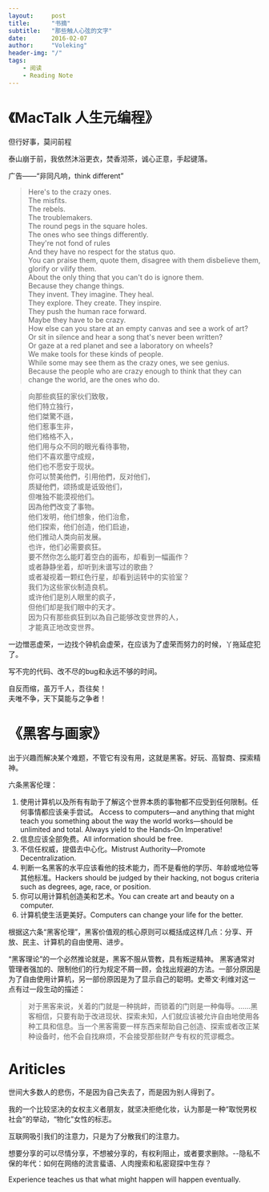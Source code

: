 ```yaml
---
layout:     post
title:      "书摘"
subtitle:   "那些触人心弦的文字"
date:       2016-02-07
author:     "Voleking"
header-img: "/"
tags:
    - 阅读
    - Reading Note
---
```

# 《MacTalk 人生元编程》

但行好事，莫问前程  

泰山崩于前，我依然沐浴更衣，焚香沏茶，诚心正意，手起键落。  

广告——“非同凡响，think different”  

>Here's to the crazy ones.   
The misfits.   
The rebels.   
The troublemakers.   
The round pegs in the square holes.   
The ones who see things differently.  
They're not fond of rules  
And they have no respect for the status quo.   
You can praise them, quote them, disagree with them 
disbelieve them, glorify or vilify them.   
About the only thing that you can't do is ignore them.   
Because they change things.   
They invent. They imagine. They heal.   
They explore. They create. They inspire.   
They push the human race forward.   
Maybe they have to be crazy.   
How else can you stare at an empty canvas and see a work of art?   
Or sit in silence and hear a song that's never been written?   
Or gaze at a red planet and see a laboratory on wheels?   
We make tools for these kinds of people.   
While some may see them as the crazy ones, we see genius.   
Because the people who are crazy enough to think that they can 
change the world, are the ones who do.   

>向那些疯狂的家伙们致敬，  
他们特立独行，   
他们桀驚不遜，   
他们惹事生非，   
他们格格不入，   
他们用与众不同的眼光看待事物，   
他们不喜欢墨守成规，   
他们也不愿安于现状。   
你可以赞美他們，引用他們，反对他们，   
质疑他們，颂扬或是诋毁他们，   
但唯独不能漠视他们。   
因為他們改变了事物。   
他们发明，他们想象，他们治愈，   
他们探索，他们创造，他们启迪，   
他们推动人类向前发展。   
也许，他们必需要疯狂。   
要不然你怎么能盯着空白的画布，却看到一幅画作？   
或者静静坐着，却听到未谱写过的歌曲？   
或者凝视着一颗红色行星，却看到运转中的实验室？    
我们为这些家伙制造良机。   
或许他们是別人眼里的疯子，   
但他们却是我们眼中的天才。   
因为只有那些疯狂到以為自己能够改变世界的人，   
才能真正地改变世界。  

一边憎恶虚荣，一边找个钟机会虚荣，在应该为了虚荣而努力的时候，丫拖延症犯了。  

写不完的代码、改不尽的bug和永远不够的时间。    

自反而缩，虽万千人，吾往矣！  
夫唯不争，天下莫能与之争者！ 



# 《黑客与画家》

出于兴趣而解决某个难题，不管它有没有用，这就是黑客。好玩、高智商、探索精神。

六条黑客伦理：  
1. 使用计算机以及所有有助于了解这个世界本质的事物都不应受到任何限制。任何事情都应该亲手尝试。 Access to computers—and anything that might teach you something about the way the world works—should be unlimited and total. Always yield to the Hands-On Imperative!
2. 信息应该全部免费。All information should be free. 　　
3. 不信任权威，提倡去中心化。Mistrust Authority—Promote Decentralization.
4. 判断一名黑客的水平应该看他的技术能力，而不是看他的学历、年龄或地位等其他标准。Hackers should be judged by their hacking, not bogus criteria such as degrees, age, race, or position.
5. 你可以用计算机创造美和艺术。You can create art and beauty on a computer.
6. 计算机使生活更美好。Computers can change your life for the better.  

根据这六条“黑客伦理”，黑客价值观的核心原则可以概括成这样几点：分享、开放、民主、计算机的自由使用、进步。

“黑客理论”的一个必然推论就是，黑客不服从管教，具有叛逆精神。
黑客通常对管理者强加的、限制他们的行为规定不屑一顾，会找出规避的方法。一部分原因是为了自由使用计算机，另一部份原因是为了显示自己的聪明。史蒂文·利维对这一点有过一段生动的描述：
>对于黑客来说，关着的门就是一种挑衅，而锁着的门则是一种侮辱。……黑客相信，只要有助于改进现状、探索未知，人们就应该被允许自由地使用各种工具和信息。当一个黑客需要一样东西来帮助自己创造、探索或者改正某种设备时，他不会自找麻烦，不会接受那些财产专有权的荒谬概念。


# Ariticles 

世间大多数人的悲伤，不是因为自己失去了，而是因为别人得到了。

我的一个比较坚决的女权主义者朋友，就坚决拒绝化妆，认为那是一种“取悦男权社会”的举动，“物化”女性的标志。

互联网吸引我们的注意力，只是为了分散我们的注意力。

想要分享的可以尽情分享，不想被分享的，有权利阻止，或者要求删除。--隐私不保的年代：如何在网络的流言蜚语、人肉搜索和私密窥探中生存？

Experience teaches us that what might happen will happen eventually.
